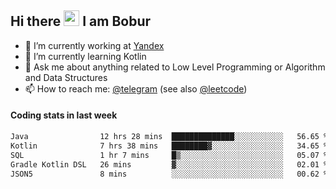 ## Hi there <img src="https://media.giphy.com/media/hvRJCLFzcasrR4ia7z/giphy.gif" width="25px" height="25px"> I am Bobur

- 💼 I’m currently working at [Yandex](https://yandex.ru/)
- 🌱 I’m currently learning Kotlin
- 💬 Ask me about anything related to Low Level Programming or Algorithm and Data Structures
- 📫 How to reach me: [@telegram](https://t.me/octoant) (see also [@leetcode](https://leetcode.com/octoant/))    

#### Coding stats in last week

<!--START_SECTION:waka-->

```txt
Java                12 hrs 28 mins  ██████████████░░░░░░░░░░░   56.65 %
Kotlin              7 hrs 38 mins   ████████▓░░░░░░░░░░░░░░░░   34.65 %
SQL                 1 hr 7 mins     █▒░░░░░░░░░░░░░░░░░░░░░░░   05.07 %
Gradle Kotlin DSL   26 mins         ▓░░░░░░░░░░░░░░░░░░░░░░░░   02.01 %
JSON5               8 mins          ░░░░░░░░░░░░░░░░░░░░░░░░░   00.62 %
```

<!--END_SECTION:waka-->
